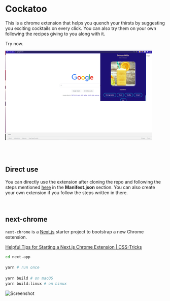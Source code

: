 # Cockatoo

This is a chrome extension that helps you quench your thirsts by suggesting you exciting cocktails on every click. You can also try them on your own following the recipes giving to you along with it. 

Try now.


![Screenshot](./ss.png)

<br>
<br>

## Direct use

You can directly use the extension after cloning the repo and following the steps mentioned [here](https://www.freecodecamp.org/news/building-chrome-extension/) in the **Manifest.json** section. You can also create your own extension if you follow the steps written in there.
<br><br><br>

## next-chrome

`next-chrome` is a [Next.js](https://nextjs.org/) starter project to bootstrap a new Chrome extension.

[Helpful Tips for Starting a Next.js Chrome Extension | CSS-Tricks](https://css-tricks.com/nextjs-chrome-extension-starter/)

```sh
cd next-app

yarn # run once

yarn build # on macOS
yarn build:linux # on Linux
```

![Screenshot](./screenshot.png)
